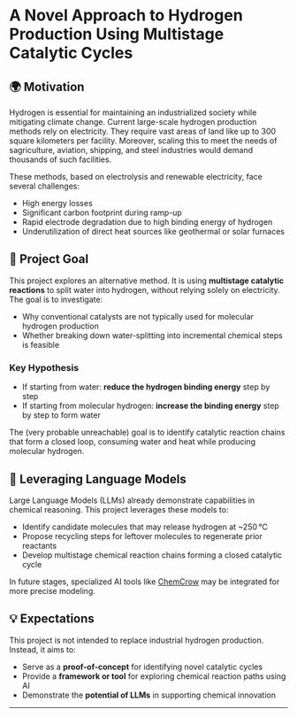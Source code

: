 # A Novel Approach to Hydrogen Production Using Multistage Catalytic Cycles

## 🌍 Motivation

Hydrogen is essential for maintaining an industrialized society while mitigating climate change. Current large-scale hydrogen production methods rely on electricity. They require vast areas of land like up to 300 square kilometers per facility. Moreover, scaling this to meet the needs of sagriculture, aviation, shipping, and steel industries would demand thousands of such facilities.

These methods, based on electrolysis and renewable electricity, face several challenges:

- High energy losses
- Significant carbon footprint during ramp-up
- Rapid electrode degradation due to high binding energy of hydrogen
- Underutilization of direct heat sources like geothermal or solar furnaces

## 🎯 Project Goal

This project explores an alternative method. It is using **multistage catalytic reactions** to split water into hydrogen, without relying solely on electricity. The goal is to investigate:

- Why conventional catalysts are not typically used for molecular hydrogen production
- Whether breaking down water-splitting into incremental chemical steps is feasible

### Key Hypothesis

- If starting from water: **reduce the hydrogen binding energy** step by step
- If starting from molecular hydrogen: **increase the binding energy** step by step to form water

The (very probable unreachable) goal is to identify catalytic reaction chains that form a closed loop, consuming water and heat while producing molecular hydrogen.

## 🤖 Leveraging Language Models

Large Language Models (LLMs) already demonstrate capabilities in chemical reasoning. This project leverages these models to:

- Identify candidate molecules that may release hydrogen at ~250 °C
- Propose recycling steps for leftover molecules to regenerate prior reactants
- Develop multistage chemical reaction chains forming a closed catalytic cycle

In future stages, specialized AI tools like [ChemCrow](https://github.com/ur-whitelab/chemcrow-public) may be integrated for more precise modeling.

## 💡 Expectations

This project is not intended to replace industrial hydrogen production. Instead, it aims to:

- Serve as a **proof-of-concept** for identifying novel catalytic cycles
- Provide a **framework or tool** for exploring chemical reaction paths using AI
- Demonstrate the **potential of LLMs** in supporting chemical innovation

---
